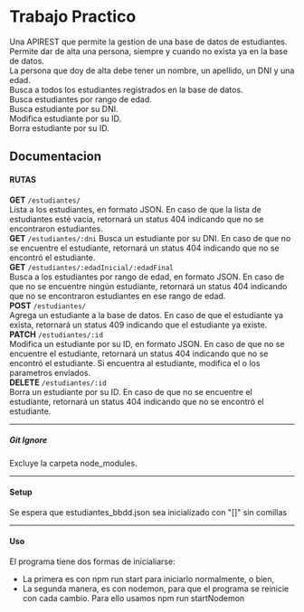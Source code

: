 # Trabajo Practico
Una APIREST que permite la gestion de una base de datos de estudiantes.  
Permite dar de alta una persona, siempre y cuando no exista ya en la base de datos.  
La persona que doy de alta debe tener un nombre, un apellido, un DNI y una edad.  
Busca a todos los estudiantes registrados en la base de datos.  
Busca estudiantes por rango de edad.  
Busca estudiante por su DNI.   
Modifica estudiante por su ID.  
Borra estudiante por su ID.   


## Documentacion

#### RUTAS
**GET** `/estudiantes/`  
Lista a los estudiantes, en formato JSON. En caso de que la lista de estudiantes esté vacía, retornará un status 404 indicando que no se encontraron estudiantes.  
**GET** `/estudiantes/:dni`
Busca un estudiante por su DNI. En caso de que no se encuentre el estudiante, retornará un status 404 indicando que no se encontró el estudiante.  
**GET** `/estudiantes/:edadInicial/:edadFinal`  
Busca a los estudiantes por rango de edad, en formato JSON. En caso de que no se encuentre ningún estudiante, retornará un status 404 indicando que no se encontraron estudiantes en ese rango de edad.  
**POST** `/estudiantes/`  
Agrega un estudiante a la base de datos. En caso de que el estudiante ya exista, retornará un status 409 indicando que el estudiante ya existe.  
**PATCH** `/estudiantes/:id`  
Modifica un estudiante por su ID, en formato JSON. En caso de que no se encuentre el estudiante, retornará un status 404 indicando que no se encontró el estudiante. Si encuentra al estudiante, modifica el o los parametros enviados.  
**DELETE** `/estudiantes/:id`  
Borra un estudiante por su ID. En caso de que no se encuentre el estudiante, retornará un status 404 indicando que no se encontró el estudiante.  

****

##### Git Ignore
Excluye la carpeta node_modules.

****

#### Setup
Se espera que estudiantes_bbdd.json sea inicializado con "[]" sin comillas

****
#### Uso
El programa tiene dos formas de inicialiarse:

- La primera es con npm run start para iniciarlo normalmente, o bien,
- La segunda manera, es con nodemon, para que el programa se reinicie con cada cambio. Para ello usamos npm run startNodemon